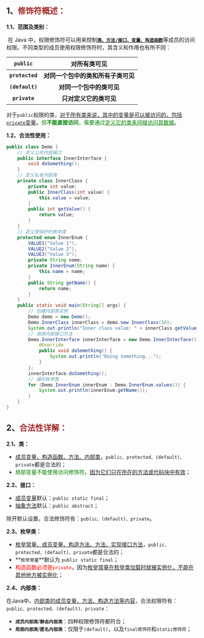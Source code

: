 ## 1、<span style="color:brown">修饰符概述：</span>

**1.1、范围及类别：**

<!--(default)不是关键词”default“, 而是“不写”！！-->

<!--权限: public > protected > (default) > private-->

​	在 Java 中，权限修饰符可以用来控制<u>**`类、方法/接口、变量、构造函数`**</u>等成员的访问权限。不同类型的成员使用权限修饰符时，其含义和作用也有所不同：

|    `public`     |            对所有类可见            |
| :-------------: | :--------------------------------: |
| **`protected`** | **对同一个包中的类和所有子类可见** |
| **`(default)`** |      **对同一个包中的类可见**      |
|  **`private`**  |       **只对定义它的类可见**       |

对于`public`权限的类，<u>对于所有类来说，其中的变量是可以被访问的，包括`private`变量</u>。<span style="color:green">但**不能直接访问**，需要通过<u>定义它的类来间接访问其数据</u></span>。

**1.2、合法性使用：**

```java
public class Demo {
    // 定义公共内部接口
    public interface InnerInterface {
        void doSomething();
    }
    // 定义私有内部类
    private class InnerClass {
        private int value;
        public InnerClass(int value) {
            this.value = value;
        }
        public int getValue() {
            return value;
        }
    }
    // 定义受保护的枚举类
    protected enum InnerEnum {
        VALUE1("Value 1"),
        VALUE2("Value 2"),
        VALUE3("Value 3");
        private String name;
        private InnerEnum(String name) {
            this.name = name;
        }
        public String getName() {
            return name;
        }
    }
    public static void main(String[] args) {
        // 创建内部类实例
        Demo demo = new Demo();
        Demo.InnerClass innerClass = demo.new InnerClass(10);
        System.out.println("Inner class value: " + innerClass.getValue());
        // 调用内部接口方法
        Demo.InnerInterface innerInterface = new Demo.InnerInterface() {
            @Override
            public void doSomething() {
                System.out.println("Doing something...");
            }
        };
        innerInterface.doSomething();
        // 遍历枚举类
        for (Demo.InnerEnum innerEnum : Demo.InnerEnum.values()) {
            System.out.println(innerEnum.getName());
        }
    }
}
```



## 2、<span style="color:brown">合法性详解：</span>

**2.1、类：**

- <u>成员变量、构造函数、方法、内部类</u>，`public、protected、(default)、private`都是合法的；
- <span style="color:green">局部变量不能使用访问修饰符</span>，<u>因为它们只在所在的方法或代码块中有效</u>；

**2.2、接口：**

- <u>成员变量</u>默认：`public static final`；
- <u>抽象方法</u>默认：`public abstract`；

除开默认设置，合法修饰符有：`public、(default)、private`。

**2.3、枚举类：**

- <u>枚举常量、成员变量、构造方法、方法、实现接口方法</u>，`public、protected、(default)、private`都是合法的；
- **`枚举常量`**默认为 `public static final`；
- <span style="color:red">构造函数必须是`private`</span>，因为<u>枚举常量在枚举类加载时就被实例化，不能在其他地方被实例化</u>；

**2.4、内部类：**

在Java中，<u>内部类的成员变量、方法、构造方法等内容</u>，合法权限符有：`public、protected、(default)、private`：

- **`成员内部类`**/**`静态内部类`**：四种权限修饰符都符合；
- **`局部内部类`**/**`匿名内部类`**：仅限于`(default)`，以及`final修饰符`和`static修饰符`；

